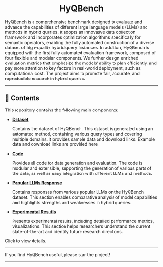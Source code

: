 <div align="center">
    <h1>HyQBench</h1>
</div>

HyQBench is a comprehensive benchmark designed to evaluate and advance the capabilities of different large language models (LLMs) and methods in hybrid queries. It adopts an innovative data collection framework and incorporates optimization algorithms specifically for semantic operators, enabling the fully automated construction of a diverse dataset of high-quality hybrid query instances. In addition, HyQBench is equipped with the first fully automated evaluation framework, composed of four flexible and modular components. We further design enriched evaluation metrics that emphasize the models’ ability to plan efficiently, and pay more attention to key factors in real-world
deployment, such as computational cost. The project aims to promote fair, accurate, and reproducible research in hybrid queries.

---

## 📂 Contents

This repository contains the following main components:

* [**Dataset**](1_Dataset/README.md)

  Contains the dataset of HyQBench. This dataset is generated using an automated method, containing various query types and covering multiple domains. It provides sample data and download links. Example data and download links are provided here.

* [**Code**](2_Code/README.md)
  
  Provides all code for data generation and evaluation. The code is modular and extensible, supporting the generation of various parts of the data, as well as easy integration with different LLMs and methods.

* [**Popular LLMs Response**](3_Popular_LLMs_Response/README.md)

  Contains responses from various popular LLMs on the HyQBench dataset. This section enables comparative analysis of model capabilities and highlights strengths and weaknesses in hybrid queries.

* [**Experimental Resutls**](4_Experimental_Resutls/README.md)

  Presents experimental results, including detailed performance metrics, visualizations. This section helps researchers understand the current state-of-the-art and identify future research directions.

Click to view details.

---

If you find HyQBench useful, please star the project!

---
